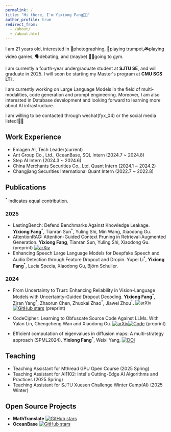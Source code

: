 ```yaml
---
permalink: /
title: "Hi there, I'm Yixiong Fang👋🏼"
author_profile: true
redirect_from: 
  - /about/
  - /about.html
---
```

I am 21 years old, interested in 📸photographing, 🎺playing trumpet,🎮playing video games, 🗣️debating, and (maybe) 🏋🏼going to gym.

I am currently a fourth-year undergraduate student at **SJTU SE**, and will graduate in 2025. I will soon be starting my Master's program at **CMU SCS LTI** .

I am currently working on Large Language Models in the field of multi-modalities, code generation and prompt engineering. Moreover, I am also interested in Database development and looking forward to learning more about AI infrastructure.

I am willing to be contacted through wechat(fyx_04) or the social media listed!👏🏼

## Work Experience
- Emagen AI, Tech Leader(current)
- Ant Group Co., Ltd., OceanBase, SQL Intern (2024.7 ~ 2024.8)
- Step AI Intern (2024.3 ~ 2024.6)
- China Merchants Securities Co., Ltd. Quant Intern (2024.1 ~ 2024.2)
- Changjiang Securities International Quant Intern (2022.7 ~ 2022.8)

## Publications
<sup>\*</sup> indicates equal contribution.

### 2025
- LastingBench: Defend Benchmarks Against Knowledge Leakage. **Yixiong Fang**<sup>\*</sup>, Tianran Sun<sup>\*</sup>, Yuling Shi, Min Wang, Xiaodong Gu.
- AttentionRAG: Attention-Guided Context Pruning in Retrieval-Augmented Generation. **Yixiong Fang**, Tianran Sun, Yuling Shi, Xiaodong Gu. (preprint) [![arXiv](https://img.shields.io/badge/arXiv-2503.10720-b31b1b)](https://arxiv.org/abs/2503.10720)
- Enhancing Speech Large Language Models for Deepfake Speech and Audio Detection through Feature Dropout and Dropin. Yupei Li<sup>\*</sup>, **Yixiong Fang**<sup>\*</sup>, Lucia Specia, Xiaodong Gu, Björn Schuller. 

### 2024
- From Uncertainty to Trust: Enhancing Reliability in Vision-Language Models
  with Uncertainty-Guided Dropout Decoding. **Yixiong Fang**<sup>\*</sup>, Ziran Yang<sup>\*</sup>, Zhaorun Chen, Zhuokai Zhao<sup>†</sup>, Jiawei Zhou<sup>†</sup>. [![arXiv](https://img.shields.io/badge/arXiv-2412.06474-b31b1b)](https://arxiv.org/abs/2412.06474)
  [![GitHub stars](https://badgen.net/github/stars/kigb/DropoutDecoding)](https://github.com/kigb/DropoutDecoding) (preprint)
- CodeCipher: Learning to Obfuscate Source Code Against LLMs. With Yalan Lin, Chengcheng Wan and Xiaodong Gu. [![arXiv](https://img.shields.io/badge/arXiv-2410.05797-b31b1b)](https://arxiv.org/abs/2410.05797)[![Code](https://img.shields.io/badge/Code-Anon-blue)](https://anonymous.4open.science/r/CodeCipher_final-9D7E/README.md)  (preprint)

- Efficient computation of eigenvalues in diffusion maps: A multi-strategy approach (SPML2024). **Yixiong Fang**<sup>\*</sup>, Weixi Yang, [![DOI](https://badgen.net/badge/DOI/10.54254%2F2755%2D2721%2F55%2F20241429/blue)](https://doi.org/10.54254/2755-2721/55/20241429)

## Teaching
- Teaching Assistant for Mthread GPU Open Course (2025 Spring)
- Teaching Assistant for AI1102: Intel's Cutting-Edge AI Algorithms and Practices (2025 Spring)
- Teaching Assistant for SJTU Xuesen Challenge Winter Camp(AI) (2025 Winter)

## Open Source Projects
- **MathTranslate** [![GitHub stars](https://badgen.net/github/stars/SUSYUSTC/MathTranslate)](https://github.com/SUSYUSTC/MathTranslate)
- **OceanBase** [![GitHub stars](https://badgen.net/github/stars/oceanbase/oceanbase)](https://github.com/oceanbase/oceanbase)